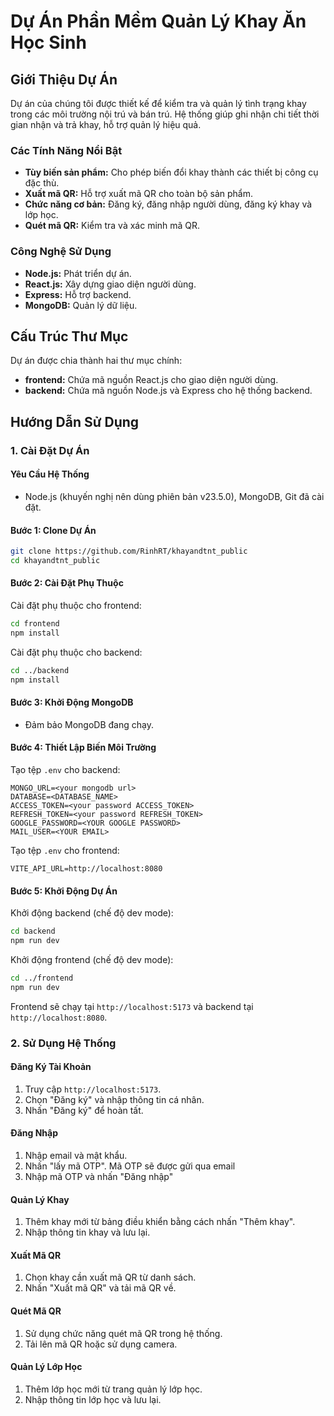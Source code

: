 # Dự Án Phần Mềm Quản Lý Khay Ăn Học Sinh

## Giới Thiệu Dự Án
Dự án của chúng tôi được thiết kế để kiểm tra và quản lý tình trạng khay trong các môi trường nội trú và bán trú. Hệ thống giúp ghi nhận chi tiết thời gian nhận và trả khay, hỗ trợ quản lý hiệu quả.

### Các Tính Năng Nổi Bật
- **Tùy biến sản phẩm:** Cho phép biến đổi khay thành các thiết bị công cụ đặc thù.
- **Xuất mã QR:** Hỗ trợ xuất mã QR cho toàn bộ sản phẩm.
- **Chức năng cơ bản:** Đăng ký, đăng nhập người dùng, đăng ký khay và lớp học.
- **Quét mã QR:** Kiểm tra và xác minh mã QR.

### Công Nghệ Sử Dụng
- **Node.js:** Phát triển dự án.
- **React.js:** Xây dựng giao diện người dùng.
- **Express:** Hỗ trợ backend.
- **MongoDB:** Quản lý dữ liệu.

## Cấu Trúc Thư Mục
Dự án được chia thành hai thư mục chính:
- **frontend:** Chứa mã nguồn React.js cho giao diện người dùng.
- **backend:** Chứa mã nguồn Node.js và Express cho hệ thống backend.

## Hướng Dẫn Sử Dụng

### 1. Cài Đặt Dự Án

#### Yêu Cầu Hệ Thống
- Node.js (khuyến nghị nên dùng phiên bản v23.5.0), MongoDB, Git đã cài đặt.

#### Bước 1: Clone Dự Án
```bash
git clone https://github.com/RinhRT/khayandtnt_public
cd khayandtnt_public
```

#### Bước 2: Cài Đặt Phụ Thuộc
Cài đặt phụ thuộc cho frontend:
```bash
cd frontend
npm install
```
Cài đặt phụ thuộc cho backend:
```bash
cd ../backend
npm install
```

#### Bước 3: Khởi Động MongoDB
- Đảm bảo MongoDB đang chạy.

#### Bước 4: Thiết Lập Biến Môi Trường
Tạo tệp `.env` cho backend:
```env
MONGO_URL=<your mongodb url>
DATABASE=<DATABASE_NAME>
ACCESS_TOKEN=<your password ACCESS_TOKEN>
REFRESH_TOKEN=<your password REFRESH_TOKEN>
GOOGLE_PASSWORD=<YOUR GOOGLE PASSWORD>
MAIL_USER=<YOUR EMAIL>
```

Tạo tệp `.env` cho frontend:
```env
VITE_API_URL=http://localhost:8080
```

#### Bước 5: Khởi Động Dự Án
Khởi động backend (chế độ dev mode):
```bash
cd backend
npm run dev
```
Khởi động frontend (chế độ dev mode):
```bash
cd ../frontend
npm run dev
```
Frontend sẽ chạy tại `http://localhost:5173` và backend tại `http://localhost:8080`.

### 2. Sử Dụng Hệ Thống

#### Đăng Ký Tài Khoản
1. Truy cập `http://localhost:5173`.
2. Chọn "Đăng ký" và nhập thông tin cá nhân.
3. Nhấn "Đăng ký" để hoàn tất.

#### Đăng Nhập
1. Nhập email và mật khẩu.
2. Nhấn "lấy mã OTP". Mã OTP sẽ được gửi qua email
3. Nhập mã OTP và nhấn "Đăng nhập"

#### Quản Lý Khay
1. Thêm khay mới từ bảng điều khiển bằng cách nhấn "Thêm khay".
2. Nhập thông tin khay và lưu lại.

#### Xuất Mã QR
1. Chọn khay cần xuất mã QR từ danh sách.
2. Nhấn "Xuất mã QR" và tải mã QR về.

#### Quét Mã QR
1. Sử dụng chức năng quét mã QR trong hệ thống.
2. Tải lên mã QR hoặc sử dụng camera.

#### Quản Lý Lớp Học
1. Thêm lớp học mới từ trang quản lý lớp học.
2. Nhập thông tin lớp học và lưu lại.
